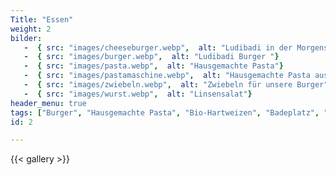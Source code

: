 ```yaml
---
Title: "Essen"
weight: 2
bilder: 
   -  { src: "images/cheeseburger.webp",  alt: "Ludibadi in der Morgensonne"}
   -  { src: "images/burger.webp",  alt: "Ludibadi Burger "}
   -  { src: "images/pasta.webp",  alt: "Hausgemachte Pasta"}
   -  { src: "images/pastamaschine.webp",  alt: "Hausgemachte Pasta aus Bio-Hartweizen"}
   -  { src: "images/zwiebeln.webp",  alt: "Zwiebeln für unsere Burger"}
   -  { src: "images/wurst.webp",  alt: "Linsensalat"}
header_menu: true
tags: ["Burger", "Hausgemachte Pasta", "Bio-Hartweizen", "Badeplatz", "Zürichsee", "Strandbad"]
id: 2

---
```


{{< gallery  >}}

